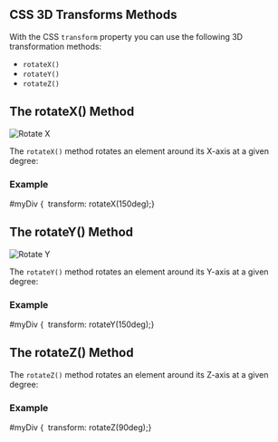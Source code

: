 ## CSS 3D Transforms Methods

With the CSS `transform` property you can use the following 3D transformation methods:

-   `rotateX()`
-   `rotateY()`
-   `rotateZ()`

## The rotateX() Method

![Rotate X](https://www.w3schools.com/css/transform_rotatex.gif)

The `rotateX()` method rotates an element around its X-axis at a given degree:

### Example

#myDiv {  transform: rotateX(150deg);}



## The rotateY() Method

![Rotate Y](https://www.w3schools.com/css/transform_rotatey.gif)

The `rotateY()` method rotates an element around its Y-axis at a given degree:

### Example

#myDiv {  transform: rotateY(150deg);}


## The rotateZ() Method

The `rotateZ()` method rotates an element around its Z-axis at a given degree:

### Example

#myDiv {  transform: rotateZ(90deg);}


